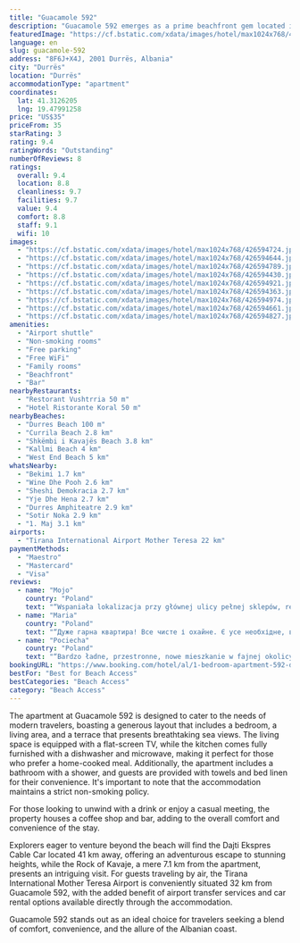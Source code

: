 ```yaml
---
title: "Guacamole 592"
description: "Guacamole 592 emerges as a prime beachfront gem located in the vibrant heart of Durrës, merely a stone's throw away from the serene Durres Beach and within a comfortable distance of 38 km from the historic Skanderbeg Square."
featuredImage: "https://cf.bstatic.com/xdata/images/hotel/max1024x768/426594724.jpg?k=149c270f3e8ec07153c27b1ac5610ee573411f71a860f239af9182e83e3a980b&o=&hp=1"
language: en
slug: guacamole-592
address: "8F6J+X4J, 2001 Durrës, Albania"
city: "Durrës"
location: "Durrës"
accommodationType: "apartment"
coordinates:
  lat: 41.3126205
  lng: 19.47991258
price: "US$35"
priceFrom: 35
starRating: 3
rating: 9.4
ratingWords: "Outstanding"
numberOfReviews: 8
ratings:
  overall: 9.4
  location: 8.8
  cleanliness: 9.7
  facilities: 9.7
  value: 9.4
  comfort: 8.8
  staff: 9.1
  wifi: 10
images:
  - "https://cf.bstatic.com/xdata/images/hotel/max1024x768/426594724.jpg?k=149c270f3e8ec07153c27b1ac5610ee573411f71a860f239af9182e83e3a980b&o=&hp=1"
  - "https://cf.bstatic.com/xdata/images/hotel/max1024x768/426594644.jpg?k=1d158195c0e0cebe7820dc77c302c3aff7a831b220ed181994f35cb873f91f37&o=&hp=1"
  - "https://cf.bstatic.com/xdata/images/hotel/max1024x768/426594789.jpg?k=86dd3c6ac47243c5e07f755115149b49272fc6fb4f8c2119e52769aa2e45028a&o=&hp=1"
  - "https://cf.bstatic.com/xdata/images/hotel/max1024x768/426594430.jpg?k=205d534b06fc1e93329dd054035bce322369704bc5f0cc6ce6cf4abfb56c97a3&o=&hp=1"
  - "https://cf.bstatic.com/xdata/images/hotel/max1024x768/426594921.jpg?k=e69f05c03c538c5ceac060a975bf2a2595761e42be165154a6c7bc93cbff4820&o=&hp=1"
  - "https://cf.bstatic.com/xdata/images/hotel/max1024x768/426594363.jpg?k=75ccd72dd9be96effbaca79f91c5311767b077338dfa9f7e873ee58bae478d24&o=&hp=1"
  - "https://cf.bstatic.com/xdata/images/hotel/max1024x768/426594974.jpg?k=9c37b915ae9691f403307f6b9b25cb11719c8d52d5961cf4fa8d3b664c22090e&o=&hp=1"
  - "https://cf.bstatic.com/xdata/images/hotel/max1024x768/426594661.jpg?k=0b843094e13e5e2dcb79b02de65510151ee0c2e40e54345541e4fecde59eab14&o=&hp=1"
  - "https://cf.bstatic.com/xdata/images/hotel/max1024x768/426594827.jpg?k=a6e51439e985375b872a75d0236031a612917a1456a52fd02dc892b7d64fc916&o=&hp=1"
amenities:
  - "Airport shuttle"
  - "Non-smoking rooms"
  - "Free parking"
  - "Free WiFi"
  - "Family rooms"
  - "Beachfront"
  - "Bar"
nearbyRestaurants:
  - "Restorant Vushtrria 50 m"
  - "Hotel Ristorante Koral 50 m"
nearbyBeaches:
  - "Durres Beach 100 m"
  - "Currila Beach 2.8 km"
  - "Shkëmbi i Kavajës Beach 3.8 km"
  - "Kallmi Beach 4 km"
  - "West End Beach 5 km"
whatsNearby:
  - "Bekimi 1.7 km"
  - "Wine Dhe Pooh 2.6 km"
  - "Sheshi Demokracia 2.7 km"
  - "Yje Dhe Hena 2.7 km"
  - "Durres Amphiteatre 2.9 km"
  - "Sotir Noka 2.9 km"
  - "1. Maj 3.1 km"
airports:
  - "Tirana International Airport Mother Teresa 22 km"
paymentMethods:
  - "Maestro"
  - "Mastercard"
  - "Visa"
reviews:
  - name: "Mojo"
    country: "Poland"
    text: "“Wspaniała lokalizacja przy głównej ulicy pełnej sklepów, restauracji, kramów i pięknej plaży, 10 minut tanim autobusem do zabytkowego centrum Durres. Apartament wygodny, chciałbym tam mieszkać na stałe ;))”"
  - name: "Maria"
    country: "Poland"
    text: "“Дуже гарна квартира! Все чисте і охайне. Є усе необхідне, від рушників до посуду. У кожній кімнаті є кондиціонер! У спальні величезне ліжко зі зручними матрацом! Вікна виходять на море, що робить прекрасну атмосферу. Дуже добра шумоізоляція, що...”"
  - name: "Pociecha"
    country: "Poland"
    text: "“Bardzo ładne, przestronne, nowe mieszkanie w fajnej okolicy przedmieść Durres. Mieszkanie położone na piątym piętrze (z windą) blisko sklepów i restauracji. Budynek nowy w trakcie rozbudowy. Wygodne łóżko małżeńskie. Nowoczesny design. Balkon...”"
bookingURL: "https://www.booking.com/hotel/al/1-bedroom-apartment-592-durres.en-gb.html?aid=8035640"
bestFor: "Best for Beach Access"
bestCategories: "Beach Access"
category: "Beach Access"
---
```


The apartment at Guacamole 592 is designed to cater to the needs of modern travelers, boasting a generous layout that includes a bedroom, a living area, and a terrace that presents breathtaking sea views. The living space is equipped with a flat-screen TV, while the kitchen comes fully furnished with a dishwasher and microwave, making it perfect for those who prefer a home-cooked meal. Additionally, the apartment includes a bathroom with a shower, and guests are provided with towels and bed linen for their convenience. It's important to note that the accommodation maintains a strict non-smoking policy.

For those looking to unwind with a drink or enjoy a casual meeting, the property houses a coffee shop and bar, adding to the overall comfort and convenience of the stay.

Explorers eager to venture beyond the beach will find the Dajti Ekspres Cable Car located 41 km away, offering an adventurous escape to stunning heights, while the Rock of Kavaje, a mere 7.1 km from the apartment, presents an intriguing visit. For guests traveling by air, the Tirana International Mother Teresa Airport is conveniently situated 32 km from Guacamole 592, with the added benefit of airport transfer services and car rental options available directly through the accommodation.

Guacamole 592 stands out as an ideal choice for travelers seeking a blend of comfort, convenience, and the allure of the Albanian coast.